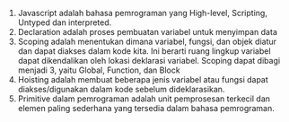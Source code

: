 1. Javascript adalah bahasa pemrograman yang High-level, Scripting, Untyped dan interpreted.
2. Declaration adalah proses pembuatan variabel untuk menyimpan data
3. Scoping adalah menentukan dimana variabel, fungsi, dan objek diatur dan dapat diakses dalam kode kita. Ini berarti ruang lingkup variabel dapat dikendalikan oleh lokasi deklarasi variabel. Scoping dapat dibagi menjadi 3, yaitu Global, Function, dan Block
4. Hoisting adalah membuat beberapa jenis variabel atau fungsi dapat diakses/digunakan dalam kode sebelum dideklarasikan.
5. Primitive dalam pemrograman adalah unit pemprosesan terkecil dan elemen paling sederhana yang tersedia dalam bahasa pemrograman. 
